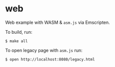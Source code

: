 # web

Web example with WASM & `asm.js` via Emscripten.

To build, run:

    $ make all

To open legacy page with `asm.js` run:

    $ open http://localhost:8080/legacy.html
